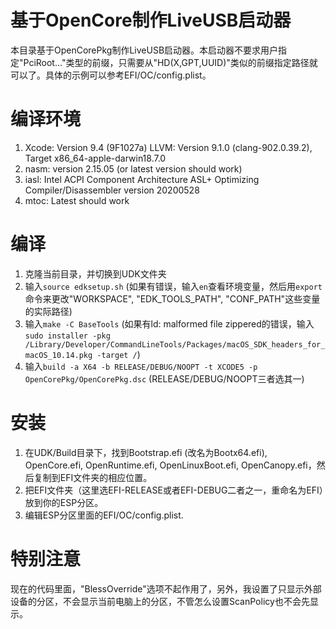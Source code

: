 # 基于OpenCore制作LiveUSB启动器
本目录基于OpenCorePkg制作LiveUSB启动器。本启动器不要求用户指定"PciRoot..."类型的前缀，只需要从"HD(X,GPT,UUID)"类似的前缀指定路径就可以了。具体的示例可以参考EFI/OC/config.plist。

# 编译环境
1. Xcode: Version 9.4 (9F1027a)
LLVM: Version 9.1.0 (clang-902.0.39.2), Target x86_64-apple-darwin18.7.0
2. nasm: version 2.15.05 (or latest version should work)
3. iasl: Intel ACPI Component Architecture ASL+ Optimizing Compiler/Disassembler version 20200528
4. mtoc: Latest should work

# 编译
1. 克隆当前目录，并切换到UDK文件夹
2. 输入``source edksetup.sh`` (如果有错误，输入``en``查看环境变量，然后用``export``命令来更改"WORKSPACE", "EDK_TOOLS_PATH", "CONF_PATH"这些变量的实际路径)
3. 输入``make -C BaseTools`` (如果有ld: malformed file zippered的错误，输入``sudo installer -pkg /Library/Developer/CommandLineTools/Packages/macOS_SDK_headers_for_macOS_10.14.pkg -target /``)
4. 输入``build -a X64 -b RELEASE/DEBUG/NOOPT -t XCODE5 -p OpenCorePkg/OpenCorePkg.dsc`` (RELEASE/DEBUG/NOOPT三者选其一)

# 安装
1. 在UDK/Build目录下，找到Bootstrap.efi (改名为Bootx64.efi), OpenCore.efi, OpenRuntime.efi, OpenLinuxBoot.efi, OpenCanopy.efi，然后复制到EFI文件夹的相应位置。
2. 把EFI文件夹（这里选EFI-RELEASE或者EFI-DEBUG二者之一，重命名为EFI）放到你的ESP分区。
3. 编辑ESP分区里面的EFI/OC/config.plist.

# 特别注意
现在的代码里面，"BlessOverride"选项不起作用了，另外，我设置了只显示外部设备的分区，不会显示当前电脑上的分区，不管怎么设置ScanPolicy也不会先显示。
